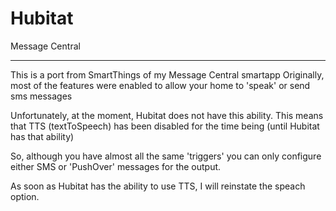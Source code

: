 # Hubitat

Message Central

__________________________________________________________________________


This is a port from SmartThings of my Message Central smartapp
Originally, most of the features were enabled to allow your home to 'speak' or send sms messages

Unfortunately, at the moment, Hubitat does not have this ability.
This means that TTS (textToSpeech) has been disabled for the time being (until Hubitat has that ability)

So, although you have almost all the same 'triggers' you can only configure either SMS or 'PushOver' messages for the output.

As soon as Hubitat has the ability to use TTS, I will reinstate the speach option.